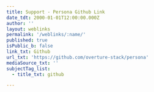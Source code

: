 ```yaml
---
title: Support - Persona Github Link
date_tdt: 2000-01-01T12:00:00.000Z
author: ''
layout: weblinks
permalink: '/weblinks/:name/'
published: true
isPublic_b: false
link_txt: Github
url_txt: 'https://github.com/overture-stack/persona'
mediaSource_txt: ''
subjectTag_list:
  - title_txt: github

---
```



